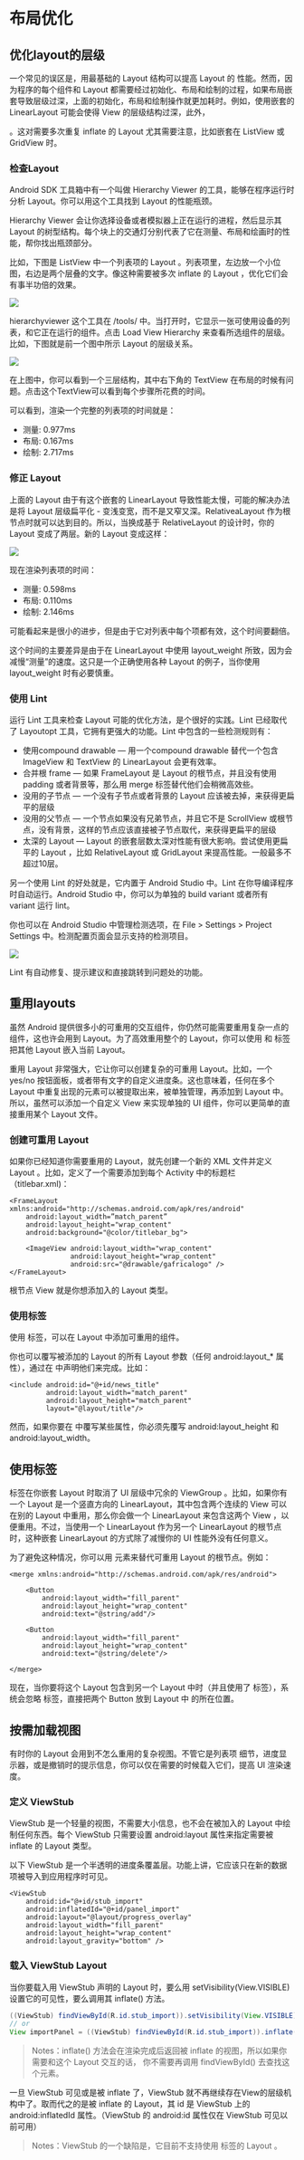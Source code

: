 # 布局优化

## 优化layout的层级

一个常见的误区是，用最基础的 Layout 结构可以提高 Layout 的 性能。然而，因为程序的每个组件和 Layout 都需要经过初始化、布局和绘制的过程，如果布局嵌套导致层级过深，上面的初始化，布局和绘制操作就更加耗时。例如，使用嵌套的 LinearLayout 可能会使得 View 的层级结构过深，此外，

。这对需要多次重复 inflate 的 Layout 尤其需要注意，比如嵌套在 ListView 或 GridView 时。

### 检查Layout

Android SDK 工具箱中有一个叫做 Hierarchy Viewer 的工具，能够在程序运行时分析 Layout。你可以用这个工具找到 Layout 的性能瓶颈。

Hierarchy Viewer 会让你选择设备或者模拟器上正在运行的进程，然后显示其 Layout 的树型结构。每个块上的交通灯分别代表了它在测量、布局和绘画时的性能，帮你找出瓶颈部分。

比如，下图是 ListView 中一个列表项的 Layout 。列表项里，左边放一个小位图，右边是两个层叠的文字。像这种需要被多次 inflate 的 Layout ，优化它们会有事半功倍的效果。

![](../.gitbook/assets/layout-listitem.png)

hierarchyviewer 这个工具在 /tools/ 中。当打开时，它显示一张可使用设备的列表，和它正在运行的组件。点击 Load View Hierarchy 来查看所选组件的层级。比如，下图就是前一个图中所示 Layout 的层级关系。

![](../.gitbook/assets/hierarchy-linearlayout.png)

在上图中，你可以看到一个三层结构，其中右下角的 TextView 在布局的时候有问题。点击这个TextView可以看到每个步骤所花费的时间。

可以看到，渲染一个完整的列表项的时间就是：

* 测量: 0.977ms
* 布局: 0.167ms
* 绘制: 2.717ms

### 修正 Layout

上面的 Layout 由于有这个嵌套的 LinearLayout 导致性能太慢，可能的解决办法是将 Layout 层级扁平化 - 变浅变宽，而不是又窄又深。RelativeaLayout 作为根节点时就可以达到目的。所以，当换成基于 RelativeLayout 的设计时，你的 Layout 变成了两层。新的 Layout 变成这样：

![](../.gitbook/assets/hierarchy-relativelayout.png)

现在渲染列表项的时间：

* 测量: 0.598ms
* 布局: 0.110ms
* 绘制: 2.146ms

可能看起来是很小的进步，但是由于它对列表中每个项都有效，这个时间要翻倍。

这个时间的主要差异是由于在 LinearLayout 中使用 layout\_weight 所致，因为会减慢“测量”的速度。这只是一个正确使用各种 Layout 的例子，当你使用 layout\_weight 时有必要慎重。

### 使用 Lint

运行 Lint 工具来检查 Layout 可能的优化方法，是个很好的实践。Lint 已经取代了 Layoutopt 工具，它拥有更强大的功能。Lint 中包含的一些检测规则有：

* 使用compound drawable — 用一个compound drawable 替代一个包含 ImageView 和 TextView 的 LinearLayout 会更有效率。
* 合并根 frame — 如果 FrameLayout 是 Layout 的根节点，并且没有使用 padding 或者背景等，那么用 merge 标签替代他们会稍微高效些。
* 没用的子节点 — 一个没有子节点或者背景的 Layout 应该被去掉，来获得更扁平的层级
* 没用的父节点 — 一个节点如果没有兄弟节点，并且它不是 ScrollView 或根节点，没有背景，这样的节点应该直接被子节点取代，来获得更扁平的层级
* 太深的 Layout — Layout 的嵌套层数太深对性能有很大影响。尝试使用更扁平的 Layout ，比如 RelativeLayout 或 GridLayout 来提高性能。一般最多不超过10层。

另一个使用 Lint 的好处就是，它内置于 Android Studio 中。Lint 在你导编译程序时自动运行。Android Studio 中，你可以为单独的 build variant 或者所有 variant 运行 lint。

你也可以在 Android Studio 中管理检测选项，在 File &gt; Settings &gt; Project Settings 中。检测配置页面会显示支持的检测项目。

![](../.gitbook/assets/studio-inspections-config.png)

Lint 有自动修复、提示建议和直接跳转到问题处的功能。

## 重用layouts

虽然 Android 提供很多小的可重用的交互组件，你仍然可能需要重用复杂一点的组件，这也许会用到 Layout。为了高效重用整个的 Layout，你可以使用  和  标签把其他 Layout 嵌入当前 Layout。

重用 Layout 非常强大，它让你可以创建复杂的可重用 Layout。比如，一个 yes/no 按钮面板，或者带有文字的自定义进度条。这也意味着，任何在多个 Layout 中重复出现的元素可以被提取出来，被单独管理，再添加到 Layout 中。所以，虽然可以添加一个自定义 View 来实现单独的 UI 组件，你可以更简单的直接重用某个 Layout 文件。

### 创建可重用 Layout

如果你已经知道你需要重用的 Layout，就先创建一个新的 XML 文件并定义 Layout 。比如，定义了一个需要添加到每个 Activity 中的标题栏（titlebar.xml\)：

```markup
<FrameLayout xmlns:android="http://schemas.android.com/apk/res/android"
    android:layout_width=”match_parent”
    android:layout_height="wrap_content"
    android:background="@color/titlebar_bg">

    <ImageView android:layout_width="wrap_content"
               android:layout_height="wrap_content"
               android:src="@drawable/gafricalogo" />
</FrameLayout>
```

根节点 View 就是你想添加入的 Layout 类型。

### 使用标签

使用  标签，可以在 Layout 中添加可重用的组件。

你也可以覆写被添加的 Layout 的所有 Layout 参数（任何 android:layout\_\* 属性），通过在  中声明他们来完成。比如：

```markup
<include android:id="@+id/news_title"
         android:layout_width="match_parent"
         android:layout_height="match_parent"
         layout="@layout/title"/>
```

然而，如果你要在  中覆写某些属性，你必须先覆写 android:layout\_height 和 android:layout\_width。

## 使用标签

 标签在你嵌套 Layout 时取消了 UI 层级中冗余的 ViewGroup 。比如，如果你有一个 Layout 是一个竖直方向的 LinearLayout，其中包含两个连续的 View 可以在别的 Layout 中重用，那么你会做一个 LinearLayout 来包含这两个 View ，以便重用。不过，当使用一个 LinearLayout 作为另一个 LinearLayout 的根节点时，这种嵌套 LinearLayout 的方式除了减慢你的 UI 性能外没有任何意义。

为了避免这种情况，你可以用  元素来替代可重用 Layout 的根节点。例如：

```markup
<merge xmlns:android="http://schemas.android.com/apk/res/android">

    <Button
        android:layout_width="fill_parent"
        android:layout_height="wrap_content"
        android:text="@string/add"/>

    <Button
        android:layout_width="fill_parent"
        android:layout_height="wrap_content"
        android:text="@string/delete"/>

</merge>
```

现在，当你要将这个 Layout 包含到另一个 Layout 中时（并且使用了  标签），系统会忽略  标签，直接把两个 Button 放到 Layout 中  的所在位置。

## 按需加载视图

有时你的 Layout 会用到不怎么重用的复杂视图。不管它是列表项 细节，进度显示器，或是撤销时的提示信息，你可以仅在需要的时候载入它们，提高 UI 渲染速度。

### 定义 ViewStub

ViewStub 是一个轻量的视图，不需要大小信息，也不会在被加入的 Layout 中绘制任何东西。每个 ViewStub 只需要设置 android:layout 属性来指定需要被 inflate 的 Layout 类型。

以下 ViewStub 是一个半透明的进度条覆盖层。功能上讲，它应该只在新的数据项被导入到应用程序时可见。

```markup
<ViewStub
    android:id="@+id/stub_import"
    android:inflatedId="@+id/panel_import"
    android:layout="@layout/progress_overlay"
    android:layout_width="fill_parent"
    android:layout_height="wrap_content"
    android:layout_gravity="bottom" />
```

### 载入 ViewStub Layout

当你要载入用 ViewStub 声明的 Layout 时，要么用 setVisibility\(View.VISIBLE\) 设置它的可见性，要么调用其 inflate\(\) 方法。

```java
((ViewStub) findViewById(R.id.stub_import)).setVisibility(View.VISIBLE);
// or
View importPanel = ((ViewStub) findViewById(R.id.stub_import)).inflate();
```

> Notes：inflate\(\) 方法会在渲染完成后返回被 inflate 的视图，所以如果你需要和这个 Layout 交互的话， 你不需要再调用 findViewById\(\) 去查找这个元素。

一旦 ViewStub 可见或是被 inflate 了，ViewStub 就不再继续存在View的层级机构中了。取而代之的是被 inflate 的 Layout，其 id 是 ViewStub 上的 android:inflatedId 属性。（ViewStub 的 android:id 属性仅在 ViewStub 可见以前可用）

> Notes：ViewStub 的一个缺陷是，它目前不支持使用  标签的 Layout 。

